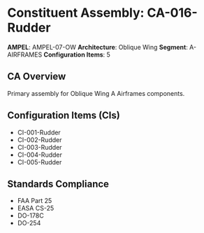 # Constituent Assembly: CA-016-Rudder

**AMPEL**: AMPEL-07-OW
**Architecture**: Oblique Wing
**Segment**: A-AIRFRAMES
**Configuration Items**: 5

## CA Overview
Primary assembly for Oblique Wing A Airframes components.

## Configuration Items (CIs)
- CI-001-Rudder
- CI-002-Rudder
- CI-003-Rudder
- CI-004-Rudder
- CI-005-Rudder

## Standards Compliance
- FAA Part 25
- EASA CS-25
- DO-178C
- DO-254
